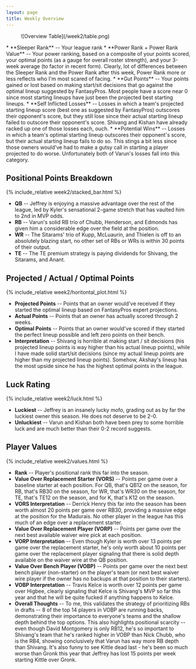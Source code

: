 ```yaml
---
layout: page
title: Weekly Overview
---
```


<figure class=content-large>
![Overview Table](/week2/table.png)
</figure>
* **Sleeper Rank** -- Your league rank
* **Power Rank + Power Rank Value** -- Your power ranking, based on a composite of your points scored, your optimal points (as a gauge for overall roster strength), and your 3-week average (to factor in recent form). Clearly, lot of differences between the Sleeper Rank and the Power Rank after this week, Power Rank more or less reflects who I'm most scared of facing.
* **Gut Points** -- Your points gained or lost based on making start/sit decisions that go against the optimal lineup suggested by FantasyPros. Most people have a score near 0 since most starting lineups have just been the projected best starting lineups. 
* **Self Inflicted Losses** -- Losses in which a team's projected starting lineup score (best one as suggested by FantasyPros) outscores their opponent's score, but they still lose since their actual starting lineup failed to outscore their opponent's score. Shivang and Kishan have already racked up one of those losses each, ouch. 
* **Potential Wins** -- Losses in which a team's optimal starting lineup outscores their opponent's score, but their actual starting lineup fails to do so. This stings a bit less since those owners would've had to make a gutsy call in starting a player projected to do worse. Unfortunately both of Varun's losses fall into this category. 

## Positional Points Breakdown
{% include_relative week2/stacked_bar.html %}
* **QB** -- Jeffrey is enjoying a massive advantage over the rest of the league, led by Kyler's sensational 2-game stretch that has vaulted him to 2nd in MVP odds. 
* **RB** -- Varun's solid RB trio of Chubb, Henderson, and Edmonds has given him a considerable edge over the field at the position. 
* **WR** -- The Sitarams' trio of Kupp, McLuaurin, and Thielen is off to an absolutely blazing start, no other set of RBs or WRs is within 30 points of their output. 
* **TE** -- The TE premium strategy is paying dividends for Shivang, the Sitarams, and Anant. 

## Projected / Actual / Optimal Points
{% include_relative week2/horitontal_plot.html %}
* **Projected Points** -- Points that an owner would've received if they started the optimal lineup based on FantasyPros expert projections. 
* **Actual Points** -- Points that an owner has actually scored through 2 weeks. 
* **Optimal Points** -- Points that an owner would've scored if they started the perfect lineup possible and left zero points on their bench. 
* **Interpretation** -- Shivang is horrible at making start / sit decisions (his projected lineup points is way higher than his actual lineup points), while I have made solid start/sit decisions (since my actual lineup points are higher than my projected lineup points). Somehow, Akshay's lineup has the most upside since he has the highest optimal points in the league. 

## Luck Rating
{% include_relative week2/luck.html %}
* **Luckiest** -- Jeffrey is an insanely lucky mofo, grading out as by far the luckiest owner this season. He does not deserve to be 2-0. 
* **Unluckiest** -- Varun and Kishan both have been prey to some horrible luck and are much better than their 0-2 record suggests. 

## Player Values
{% include_relative week2/values.html %}
* **Rank** -- Player's positional rank this far into the season.
* **Value Over Replacement Starter (VORS)** -- Points per game over a baseline starter at each position. For QB, that's QB12 on the season, for RB, that's RB30 on the season, for WR, that's WR30 on the season, for TE, that's TE12 on the season, and for K, that's K12 on the season.
* **VORS Interpretation** -- Derrick Henry this far into the season has been worth almost 20 points per game over RB30, providing a massive edge at the position for the Madurais. No other player in the league has this much of an edge over a replacement starter.
* **Value Over Replacement Player (VORP)** -- Points per game over the next best available waiver wire pick at each position. 
* **VORP Interpretation** -- Even though Kyler is worth over 13 points per game over the replacement starter, he's only worth about 10 points per game over the replacement player signaling that there is solid depth available on the waiver wire at the QB position. 
* **Value Over Bench Player (VOBP)** -- Points per game over the next best bench player (non-starter) on the player's team (or next best waiver wire player if the owner has no backups at that position to their starters). 
* **VOBP Interpretation** -- Travis Kelce is worth over 12 points per game over Higbee, clearly signaling that Kelce is Shivang's MVP so far this year and that he will be quite fucked if anything happens to Kelce. 
* **Overall Thoughts** -- To me, this validates the strategy of prioritizing RBs in drafts -- 8 of the top 14 players in VOBP are running backs, demonstrating their importance to everyone's teams and the shallow depth behind the top options. This also highlights positional scarcity -- even though David Montgomery is only RB12, he's so important to Shivang's team that he's ranked higher in VOBP than Nick Chubb, who is the RB4, showing conclusively that Varun has way more RB depth than Shivang. It's also funny to see Kittle dead last - he's been so much worse than Gronk this year that Jeffrey has lost 15 points per week starting Kittle over Gronk.
